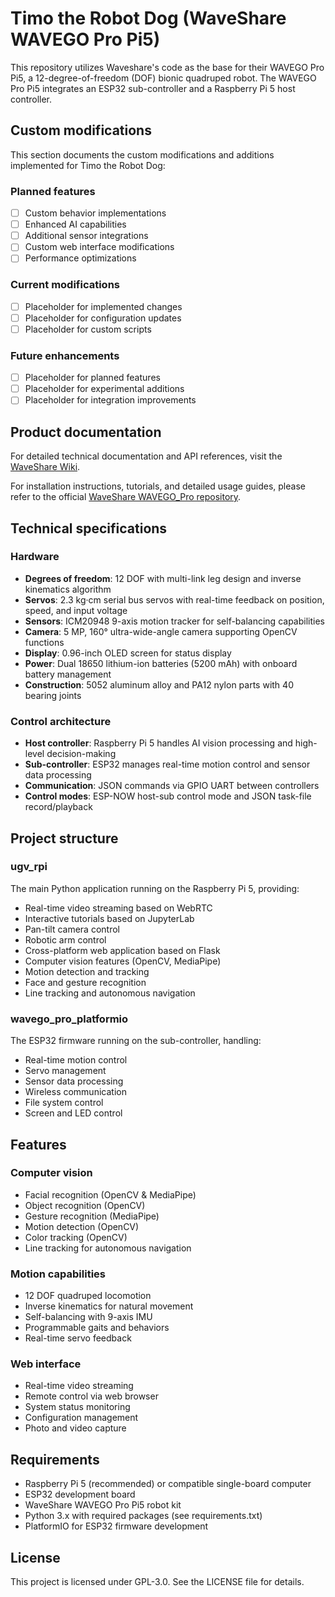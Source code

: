 # Timo the Robot Dog (WaveShare WAVEGO Pro Pi5)

This repository utilizes Waveshare's code as the base for their WAVEGO Pro Pi5, a 12-degree-of-freedom (DOF) bionic quadruped robot. The WAVEGO Pro Pi5 integrates an ESP32 sub-controller and a Raspberry Pi 5 host controller.

## Custom modifications

This section documents the custom modifications and additions implemented for Timo the Robot Dog:

### Planned features
- [ ] Custom behavior implementations
- [ ] Enhanced AI capabilities
- [ ] Additional sensor integrations
- [ ] Custom web interface modifications
- [ ] Performance optimizations

### Current modifications
- [ ] Placeholder for implemented changes
- [ ] Placeholder for configuration updates
- [ ] Placeholder for custom scripts

### Future enhancements
- [ ] Placeholder for planned features
- [ ] Placeholder for experimental additions
- [ ] Placeholder for integration improvements

## Product documentation

For detailed technical documentation and API references, visit the [WaveShare Wiki](https://www.waveshare.com/wiki/WAVEGO_Pro). 

For installation instructions, tutorials, and detailed usage guides, please refer to the official [WaveShare WAVEGO_Pro repository](https://github.com/waveshareteam/WAVEGO_Pro).

## Technical specifications

### Hardware
- **Degrees of freedom**: 12 DOF with multi-link leg design and inverse kinematics algorithm
- **Servos**: 2.3 kg·cm serial bus servos with real-time feedback on position, speed, and input voltage
- **Sensors**: ICM20948 9-axis motion tracker for self-balancing capabilities
- **Camera**: 5 MP, 160° ultra-wide-angle camera supporting OpenCV functions
- **Display**: 0.96-inch OLED screen for status display
- **Power**: Dual 18650 lithium-ion batteries (5200 mAh) with onboard battery management
- **Construction**: 5052 aluminum alloy and PA12 nylon parts with 40 bearing joints

### Control architecture
- **Host controller**: Raspberry Pi 5 handles AI vision processing and high-level decision-making
- **Sub-controller**: ESP32 manages real-time motion control and sensor data processing
- **Communication**: JSON commands via GPIO UART between controllers
- **Control modes**: ESP-NOW host-sub control mode and JSON task-file record/playback

## Project structure

### ugv_rpi
The main Python application running on the Raspberry Pi 5, providing:
- Real-time video streaming based on WebRTC
- Interactive tutorials based on JupyterLab
- Pan-tilt camera control
- Robotic arm control
- Cross-platform web application based on Flask
- Computer vision features (OpenCV, MediaPipe)
- Motion detection and tracking
- Face and gesture recognition
- Line tracking and autonomous navigation

### wavego_pro_platformio
The ESP32 firmware running on the sub-controller, handling:
- Real-time motion control
- Servo management
- Sensor data processing
- Wireless communication
- File system control
- Screen and LED control

## Features

### Computer vision
- Facial recognition (OpenCV & MediaPipe)
- Object recognition (OpenCV)
- Gesture recognition (MediaPipe)
- Motion detection (OpenCV)
- Color tracking (OpenCV)
- Line tracking for autonomous navigation

### Motion capabilities
- 12 DOF quadruped locomotion
- Inverse kinematics for natural movement
- Self-balancing with 9-axis IMU
- Programmable gaits and behaviors
- Real-time servo feedback

### Web interface
- Real-time video streaming
- Remote control via web browser
- System status monitoring
- Configuration management
- Photo and video capture

## Requirements

- Raspberry Pi 5 (recommended) or compatible single-board computer
- ESP32 development board
- WaveShare WAVEGO Pro Pi5 robot kit
- Python 3.x with required packages (see requirements.txt)
- PlatformIO for ESP32 firmware development

## License

This project is licensed under GPL-3.0. See the LICENSE file for details.